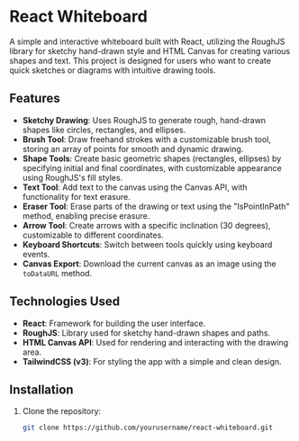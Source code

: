 # React Whiteboard

A simple and interactive whiteboard built with React, utilizing the RoughJS library for sketchy hand-drawn style and HTML Canvas for creating various shapes and text. This project is designed for users who want to create quick sketches or diagrams with intuitive drawing tools.

## Features

- **Sketchy Drawing**: Uses RoughJS to generate rough, hand-drawn shapes like circles, rectangles, and ellipses.
- **Brush Tool**: Draw freehand strokes with a customizable brush tool, storing an array of points for smooth and dynamic drawing.
- **Shape Tools**: Create basic geometric shapes (rectangles, ellipses) by specifying initial and final coordinates, with customizable appearance using RoughJS's fill styles.
- **Text Tool**: Add text to the canvas using the Canvas API, with functionality for text erasure.
- **Eraser Tool**: Erase parts of the drawing or text using the "IsPointInPath" method, enabling precise erasure.
- **Arrow Tool**: Create arrows with a specific inclination (30 degrees), customizable to different coordinates.
- **Keyboard Shortcuts**: Switch between tools quickly using keyboard events.
- **Canvas Export**: Download the current canvas as an image using the `toDataURL` method.

## Technologies Used

- **React**: Framework for building the user interface.
- **RoughJS**: Library used for sketchy hand-drawn shapes and paths.
- **HTML Canvas API**: Used for rendering and interacting with the drawing area.
- **TailwindCSS (v3)**: For styling the app with a simple and clean design.

## Installation

1. Clone the repository:
   ```bash
   git clone https://github.com/yourusername/react-whiteboard.git
